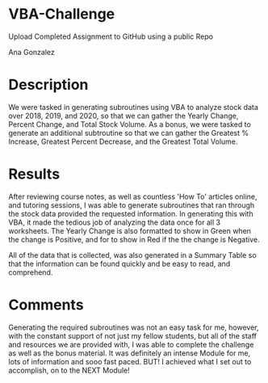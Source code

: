 # VBA-Challenge

Upload Completed Assignment to GitHub using a public Repo

Ana Gonzalez

# Description

We were tasked in generating subroutines using VBA to analyze stock data over 2018, 2019, and 2020, so that we can gather the Yearly Change, Percent Change, and Total Stock Volume. As a bonus, we were tasked to generate an additional subtroutine so that we can gather the Greatest % Increase, Greatest Percent Decrease, and the Greatest Total Volume.


# Results

After reviewing course notes, as well as countless 'How To' articles online, and tutoring sessions, I was able to generate subroutines that ran through the stock data provided the requested information. In generating this with VBA, it made the tedious job of analyzing the data once for all 3 worksheets. The Yearly Change is also formatted to show in Green when the change is Positive, and for to show in Red if the the change is Negative. 

All of the data that is collected, was also generated in a Summary Table so that the information can be found quickly and be easy to read, and comprehend.

# Comments

Generating the required subroutines was not an easy task for me, however, with the constant support of not just my fellow students, but all of the staff and resources we are provided with, I was able to complete the challenge as well as the bonus material. It was definitely an intense Module for me, lots of information and sooo fast paced. BUT! I achieved what I set out to accomplish, on to the NEXT Module! 